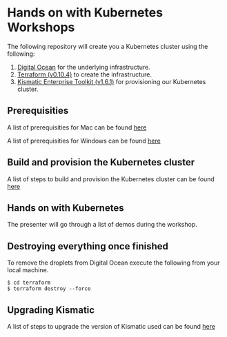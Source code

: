 # Hands on with Kubernetes Workshops

The following repository will create you a Kubernetes cluster using the following:


1. [Digital Ocean](https://www.digitalocean.com/) for the underlying infrastructure.
2. [Terraform (v0.10.4)](https://www.terraform.io/) to create the infrastructure.
3. [Kismatic Enterprise Toolkit (v1.6.1)](https://github.com/apprenda/kismatic) for provisioning our Kubernetes cluster.

## Prerequisities

A list of prerequisities for Mac can be found [here](docs/1-mac-prerequisities.md)

A list of prerequisities for Windows can be found [here](docs/2-windows-prerequisities.md)

## Build and provision the Kubernetes cluster

A list of steps to build and provision the Kubernetes cluster can be found [here](docs/3-build-cluster.md)

## Hands on with Kubernetes

The presenter will go through a list of demos during the workshop.

## Destroying everything once finished

To remove the droplets from Digital Ocean execute the following from your local machine.

```
$ cd terraform
$ terraform destroy --force
```

## Upgrading Kismatic

A list of steps to upgrade the version of Kismatic used can be found [here](docs/6-upgrading-kismatic.md)
